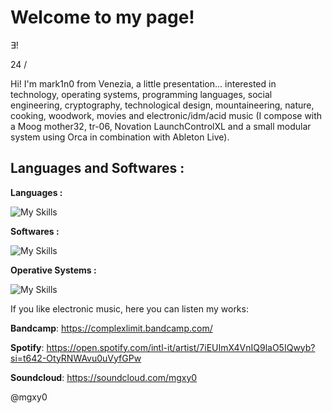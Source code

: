 # Welcome to my page!

∃!

24 /

Hi! I'm mark1n0 from Venezia, a little presentation... interested in technology, operating systems, programming languages, social engineering, cryptography, technological design, mountaineering, nature, cooking, woodwork, movies and electronic/idm/acid music (I compose with a Moog mother32, tr-06, Novation LaunchControlXL and a small modular system using Orca in combination with Ableton Live).

## Languages and Softwares :

**Languages :**

![My Skills](https://go-skill-icons.vercel.app/api/icons?i=bash,c,cpp,java,js,ruby,py,powershell,rust,asm,html,css)

**Softwares :**

![My Skills](https://go-skill-icons.vercel.app/api/icons?i=github,mastodon,chrome,tor,proton,atom,electron,npm,nodejs,ableton,autocad)

**Operative Systems :**

![My Skills](https://go-skill-icons.vercel.app/api/icons?i=linux,bsd,debian,apple,windows)

If you like electronic music, here you can listen my works:

**Bandcamp**: https://complexlimit.bandcamp.com/

**Spotify**: https://open.spotify.com/intl-it/artist/7iEUImX4VnIQ9laO5IQwyb?si=t642-OtyRNWAvu0uVyfGPw

**Soundcloud**: https://soundcloud.com/mgxy0

@mgxy0
